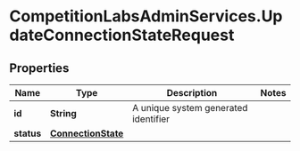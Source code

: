 # CompetitionLabsAdminServices.UpdateConnectionStateRequest

## Properties

Name | Type | Description | Notes
------------ | ------------- | ------------- | -------------
**id** | **String** | A unique system generated identifier | 
**status** | [**ConnectionState**](ConnectionState.md) |  | 


